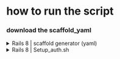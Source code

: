 # how to run the script
### download the scaffold_yaml

<details>
  <summary>Rails 8 | scaffold generator (yaml)</summary>

```bash
curl https://raw.githubusercontent.com/jusondac/lazy_script/refs/heads/master/scaffold.yaml > scaffold.yaml
```
### run this command
```bash
sudo curl -s https://raw.githubusercontent.com/jusondac/lazy_script/refs/heads/master/generate_scaffolds.rb > gen_scaffold.rb && chmod +x ./gen_scaffold.rb && ./gen_scaffold.rb
```
### scanson
```bash
curl -s https://raw.githubusercontent.com/jusondac/lazy_script/refs/heads/master/scason
```
</details>

<details>
  <summary>Rails 8 | Setup_auth.sh</summary>
  
  ### Go to your Rails Root path and run this mf script
  ⚠️ this is for Starter, if you use it in the middle of project, don't blame me ⚠️
  ```bash
  curl -s https://raw.githubusercontent.com/jusondac/lazy_script/refs/heads/master/setup_auth.sh | bash
  ```
</details>

